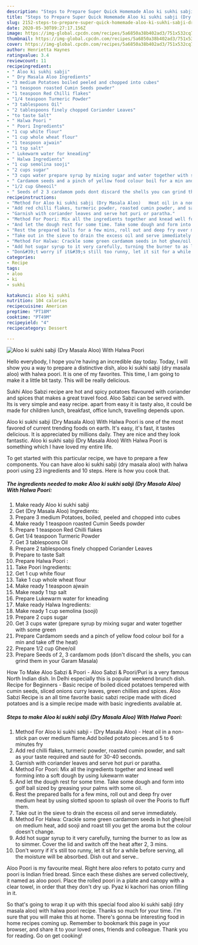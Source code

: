 ```yaml
---
description: "Steps to Prepare Super Quick Homemade Aloo ki sukhi sabji (Dry Masala Aloo) With Halwa Poori"
title: "Steps to Prepare Super Quick Homemade Aloo ki sukhi sabji (Dry Masala Aloo) With Halwa Poori"
slug: 2152-steps-to-prepare-super-quick-homemade-aloo-ki-sukhi-sabji-dry-masala-aloo-with-halwa-poori
date: 2020-05-30T09:27:17.156Z
image: https://img-global.cpcdn.com/recipes/5a6850a38b402ad3/751x532cq70/aloo-ki-sukhi-sabji-dry-masala-aloo-with-halwa-poori-recipe-main-photo.jpg
thumbnail: https://img-global.cpcdn.com/recipes/5a6850a38b402ad3/751x532cq70/aloo-ki-sukhi-sabji-dry-masala-aloo-with-halwa-poori-recipe-main-photo.jpg
cover: https://img-global.cpcdn.com/recipes/5a6850a38b402ad3/751x532cq70/aloo-ki-sukhi-sabji-dry-masala-aloo-with-halwa-poori-recipe-main-photo.jpg
author: Henrietta Haynes
ratingvalue: 3.4
reviewcount: 11
recipeingredient:
- " Aloo ki sukhi sabji"
- " Dry Masala Aloo Ingredients"
- "3 medium Potatoes boiled peeled and chopped into cubes"
- "1 teaspoon roasted Cumin Seeds powder"
- "1 teaspoon Red Chilli flakes"
- "1/4 teaspoon Turmeric Powder"
- "3 tablespoons Oil"
- "2 tablespoons finely chopped Coriander Leaves"
- "to taste Salt"
- " Halwa Poori "
- " Poori Ingredients"
- "1 cup white flour"
- "1 cup whole wheat flour"
- "1 teaspoon ajwain"
- "1 tsp salt"
- " Lukewarm water for kneading"
- " Halwa Ingredients"
- "1 cup semolina sooji"
- "2 cups sugar"
- "3 cups water prepare syrup by mixing sugar and water together with some green"
- " Cardamom seeds and a pinch of yellow food colour boil for a min and take off the heat"
- "1/2 cup Gheeoil"
- " Seeds of 2 3 cardamom pods dont discard the shells you can grind them in your Garam Masala"
recipeinstructions:
- "Method For Aloo ki sukhi sabji (Dry Masala Aloo)   Heat oil in a non-stick pan over medium flame.Add boiled potato pieces.and 5 to 6 minutes fry"
- "Add red chilli flakes, turmeric powder, roasted cumin powder, and salt as your taste required and sauté for 30-40 seconds."
- "Garnish with coriander leaves and serve hot puri or paratha."
- "Method For Poori: Mix all the ingredients together and knead well forming into a soft dough by using lukewarm water"
- "And let the dough rest for some time. Take some dough and form into golf ball sized by greasing your palms with some oil."
- "Rest the prepared balls for a few mins, roll out and deep fry over medium heat by using slotted spoon to splash oil over the Pooris to fluff them."
- "Take out in the sieve to drain the excess oil and serve immediately."
- "Method For Halwa: Crackle some green cardamom seeds in hot ghee/oil on medium heat, add sooji and roast till you get the aroma but the colour doesn&#39;t change."
- "Add hot sugar syrup to it very carefully, turning the burner to as low as to simmer. Cover the lid and switch off the heat after 2, 3 mins."
- "Don&#39;t worry if it&#39;s still too runny, let it sit for a while before serving, all the moisture will be absorbed. Dish out and serve.."
categories:
- Recipe
tags:
- aloo
- ki
- sukhi

katakunci: aloo ki sukhi 
nutrition: 104 calories
recipecuisine: American
preptime: "PT18M"
cooktime: "PT49M"
recipeyield: "4"
recipecategory: Dessert

---
```



![Aloo ki sukhi sabji (Dry Masala Aloo) With Halwa Poori](https://img-global.cpcdn.com/recipes/5a6850a38b402ad3/751x532cq70/aloo-ki-sukhi-sabji-dry-masala-aloo-with-halwa-poori-recipe-main-photo.jpg)

Hello everybody, I hope you're having an incredible day today. Today, I will show you a way to prepare a distinctive dish, aloo ki sukhi sabji (dry masala aloo) with halwa poori. It is one of my favorites. This time, I am going to make it a little bit tasty. This will be really delicious.

Sukhi Aloo Sabzi recipe are hot and spicy potatoes flavoured with coriander and spices that makes a great travel food. Aloo Sabzi can be served with. Its is very simple and easy recipe. apart from easy it is tasty also, it could be made for children lunch, breakfast, office lunch, travelling depends upon.

Aloo ki sukhi sabji (Dry Masala Aloo) With Halwa Poori is one of the most favored of current trending foods on earth. It's easy, it's fast, it tastes delicious. It is appreciated by millions daily. They are nice and they look fantastic. Aloo ki sukhi sabji (Dry Masala Aloo) With Halwa Poori is something which I have loved my entire life.


To get started with this particular recipe, we have to prepare a few components. You can have aloo ki sukhi sabji (dry masala aloo) with halwa poori using 23 ingredients and 10 steps. Here is how you cook that.

<!--inarticleads1-->

##### The ingredients needed to make Aloo ki sukhi sabji (Dry Masala Aloo) With Halwa Poori:

1. Make ready  Aloo ki sukhi sabji
1. Get  (Dry Masala Aloo) Ingredients:
1. Prepare 3 medium Potatoes, boiled, peeled and chopped into cubes
1. Make ready 1 teaspoon roasted Cumin Seeds powder
1. Prepare 1 teaspoon Red Chilli flakes
1. Get 1/4 teaspoon Turmeric Powder
1. Get 3 tablespoons Oil
1. Prepare 2 tablespoons finely chopped Coriander Leaves
1. Prepare to taste Salt
1. Prepare  Halwa Poori :
1. Take  Poori Ingredients:
1. Get 1 cup white flour
1. Take 1 cup whole wheat flour
1. Make ready 1 teaspoon ajwain
1. Make ready 1 tsp salt
1. Prepare  Lukewarm water for kneading
1. Make ready  Halwa Ingredients:
1. Make ready 1 cup semolina (sooji)
1. Prepare 2 cups sugar
1. Get 3 cups water (prepare syrup by mixing sugar and water together with some green
1. Prepare  Cardamom seeds and a pinch of yellow food colour boil for a min and take off the heat)
1. Prepare 1/2 cup Ghee/oil
1. Prepare  Seeds of 2, 3 cardamom pods (don&#39;t discard the shells, you can grind them in your Garam Masala)


How To Make Aloo Sabzi &amp; Poori - Aloo Sabzi &amp; Poori/Puri is a very famous North Indian dish. In Delhi especially this is popular weekend brunch dish. Recipe for Beginners - Basic recipe of boiled diced potatoes tempered with cumin seeds, sliced onions curry leaves, green chillies and spices. Aloo Sabzi Recipe is an all time favorite basic sabzi recipe made with diced potatoes and is a simple recipe made with basic ingredients available at. 

<!--inarticleads2-->

##### Steps to make Aloo ki sukhi sabji (Dry Masala Aloo) With Halwa Poori:

1. Method For Aloo ki sukhi sabji - (Dry Masala Aloo)  -  Heat oil in a non-stick pan over medium flame.Add boiled potato pieces.and 5 to 6 minutes fry
1. Add red chilli flakes, turmeric powder, roasted cumin powder, and salt as your taste required and sauté for 30-40 seconds.
1. Garnish with coriander leaves and serve hot puri or paratha.
1. Method For Poori: Mix all the ingredients together and knead well forming into a soft dough by using lukewarm water
1. And let the dough rest for some time. Take some dough and form into golf ball sized by greasing your palms with some oil.
1. Rest the prepared balls for a few mins, roll out and deep fry over medium heat by using slotted spoon to splash oil over the Pooris to fluff them.
1. Take out in the sieve to drain the excess oil and serve immediately.
1. Method For Halwa: Crackle some green cardamom seeds in hot ghee/oil on medium heat, add sooji and roast till you get the aroma but the colour doesn&#39;t change.
1. Add hot sugar syrup to it very carefully, turning the burner to as low as to simmer. Cover the lid and switch off the heat after 2, 3 mins.
1. Don&#39;t worry if it&#39;s still too runny, let it sit for a while before serving, all the moisture will be absorbed. Dish out and serve..


Aloo Poori is my favourite meal. Right here aloo refers to potato curry and poori is Indian fried bread. Since each these dishes are served collectively, it named as aloo poori. Place the rolled poori in a plate and canopy with a clear towel, in order that they don&#39;t dry up. Pyaz ki kachori has onion filling in it. 

So that's going to wrap it up with this special food aloo ki sukhi sabji (dry masala aloo) with halwa poori recipe. Thanks so much for your time. I'm sure that you will make this at home. There's gonna be interesting food in home recipes coming up. Remember to bookmark this page in your browser, and share it to your loved ones, friends and colleague. Thank you for reading. Go on get cooking!
